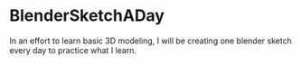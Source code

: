 # BlenderSketchADay
In an effort to learn basic 3D modeling, I will be creating one blender sketch every day to practice what I learn.
